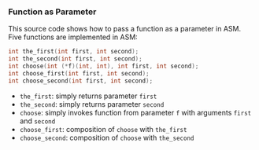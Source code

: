 ### Function as Parameter

This source code shows how to pass a function as a parameter in ASM. Five functions are implemented in ASM:

```c
int the_first(int first, int second);
int the_second(int first, int second);
int choose(int (*f)(int, int), int first, int second);
int choose_first(int first, int second);
int choose_second(int first, int second);
```

* `the_first`: simply returns parameter `first`
* `the_second`: simply returns parameter `second`
* `choose`: simply invokes function from parameter `f` with arguments `first` and `second`
* `choose_first`: composition of `choose` with `the_first`
* `choose_second`: composition of `choose` with `the_second`

